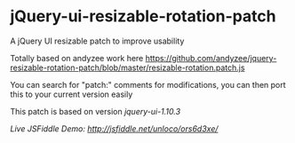 jQuery-ui-resizable-rotation-patch
==================================

A jQuery UI resizable patch to improve usability

Totally based on andyzee work here
https://github.com/andyzee/jquery-resizable-rotation-patch/blob/master/resizable-rotation.patch.js

You can search for "patch:" comments for modifications, you can then port this to your current version easily

This patch is based on version *jquery-ui-1.10.3*

_Live JSFiddle Demo: http://jsfiddle.net/unloco/ors6d3xe/_
